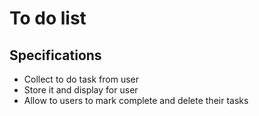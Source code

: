 # To do list

## Specifications
* Collect to do task from user
* Store it and display for user
* Allow to users to mark complete and delete their tasks

